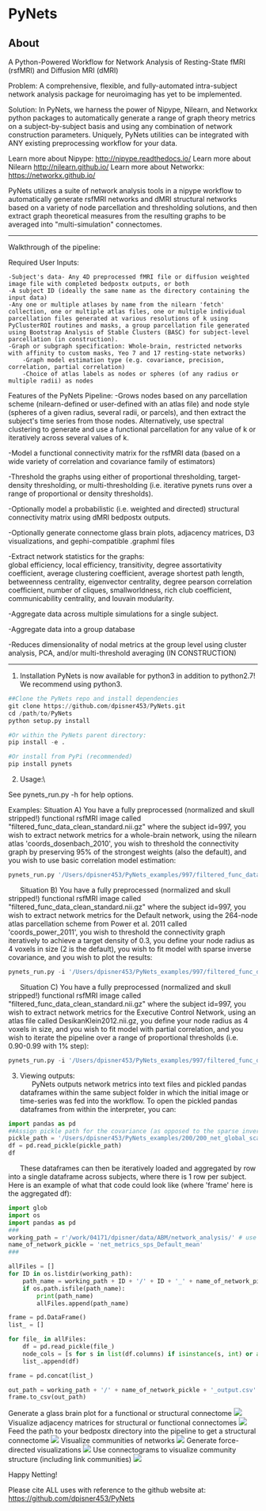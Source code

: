 PyNets
======

About
-----
A Python-Powered Workflow for Network Analysis of Resting-State fMRI (rsfMRI) and Diffusion MRI (dMRI)

Problem: A comprehensive, flexible, and fully-automated intra-subject network analysis package for neuroimaging has yet to be implemented.

Solution: In PyNets, we harness the power of Nipype, Nilearn, and Networkx python packages to automatically generate a range of graph theory metrics on a subject-by-subject basis and using any combination of network construction parameters. Uniquely, PyNets utilities can be integrated with ANY existing preprocessing workflow for your data.

Learn more about Nipype: http://nipype.readthedocs.io/
Learn more about Nilearn http://nilearn.github.io/
Learn more about Networkx: https://networkx.github.io/

PyNets utilizes a suite of network analysis tools in a nipype workflow to automatically generate rsfMRI networks and dMRI structural networks based on a variety of node parcellation and thresholding solutions, and then extract graph theoretical measures from the resulting graphs to be averaged into "multi-simulation" connectomes.

-----

Walkthrough of the pipeline:

Required User Inputs:

	-Subject's data- Any 4D preprocessed fMRI file or diffusion weighted image file with completed bedpostx outputs, or both
	-A subject ID (ideally the same name as the directory containing the input data)
	-Any one or multiple atlases by name from the nilearn 'fetch' collection, one or multiple atlas files, one or multiple individual parcellation files generated at various resolutions of k using PyClusterROI routines and masks, a group parcellation file generated using Bootstrap Analysis of Stable Clusters (BASC) for subject-level parcellation (in construction).
	-Graph or subgraph specification: Whole-brain, restricted networks with affinity to custom masks, Yeo 7 and 17 resting-state networks)
        -Graph model estimation type (e.g. covariance, precision, correlation, partial correlation)
        -Choice of atlas labels as nodes or spheres (of any radius or multiple radii) as nodes

Features of the PyNets Pipeline:
-Grows nodes based on any parcellation scheme (nilearn-defined or user-defined with an atlas file) and node style (spheres of a given radius, several radii, or parcels), and then extract the subject's time series from those nodes. Alternatively, use spectral clustering to generate and use a functional parcellation for any value of k or iteratively across several values of k.

-Model a functional connectivity matrix for the rsfMRI data (based on a wide variety of correlation and covariance family of estimators)

-Threshold the graphs using either of proportional thresholding, target-density thresholding, or multi-thresholding (i.e. iterative pynets runs over a range of proportional or density thresholds).

-Optionally model a probabilistic (i.e. weighted and directed) structural connectivity matrix using dMRI bedpostx outputs.

-Optionally generate connectome glass brain plots, adjacency matrices, D3 visualizations, and gephi-compatible .graphml files

-Extract network statistics for the graphs:\
global efficiency, local efficiency, transitivity, degree assortativity coefficient, average clustering coefficient, average shortest path length, betweenness centrality, eigenvector centrality, degree pearson correlation coefficient, number of cliques, smallworldness, rich club coefficient, communicability centrality, and louvain modularity.

-Aggregate data across multiple simulations for a single subject.

-Aggregate data into a group database

-Reduces dimensionality of nodal metrics at the group level using cluster analysis, PCA, and/or multi-threshold averaging (IN CONSTRUCTION)

-----

1. Installation
PyNets is now available for python3 in addition to python2.7! We recommend using python3.
```python
##Clone the PyNets repo and install dependencies
git clone https://github.com/dpisner453/PyNets.git
cd /path/to/PyNets
python setup.py install

#Or within the PyNets parent directory:
pip install -e .

#Or install from PyPi (recommended)
pip install pynets
```

2. Usage:\

See pynets_run.py -h for help options.

Examples:
Situation A) You have a fully preprocessed (normalized and skull stripped!) functional rsfMRI image called "filtered_func_data_clean_standard.nii.gz" where the subject id=997, you wish to extract network metrics for a whole-brain network, using the nilearn atlas 'coords_dosenbach_2010', you wish to threshold the connectivity graph by preserving 95% of the strongest weights (also the default), and you wish to use basic correlation model estimation:
```python
pynets_run.py '/Users/dpisner453/PyNets_examples/997/filtered_func_data_clean_standard.nii.gz' -id '997' -a 'coords_dosenbach_2010' -mod 'corr' -thr '0.95'
```
&nbsp;&nbsp;&nbsp;&nbsp;&nbsp; Situation B) You have a fully preprocessed (normalized and skull stripped!) functional rsfMRI image  called "filtered_func_data_clean_standard.nii.gz" where the subject id=997, you wish to extract network metrics for the Default network, using the 264-node atlas parcellation scheme from Power et al. 2011 called 'coords_power_2011', you wish to threshold the connectivity graph iteratively to achieve a target density of 0.3, you define your node radius as 4 voxels in size (2 is the default), you wish to fit model with sparse inverse covariance, and you wish to plot the results:
```python
pynets_run.py -i '/Users/dpisner453/PyNets_examples/997/filtered_func_data_clean_standard.nii.gz' -id '997' -a 'coords_power_2011' -n 'Default' -dt '0.3' -ns '4' -mod 'sps' -plt
```

&nbsp;&nbsp;&nbsp;&nbsp;&nbsp; Situation C) You have a fully preprocessed (normalized and skull stripped!) functional rsfMRI image  called "filtered_func_data_clean_standard.nii.gz" where the subject id=997, you wish to extract network metrics for the Executive Control Network, using an atlas file called DesikanKlein2012.nii.gz, you define your node radius as 4 voxels in size, and you wish to fit model with partial correlation, and you wish to iterate the pipeline over a range of proportional thresholds (i.e. 0.90-0.99 with 1% step):
```python
pynets_run.py -i '/Users/dpisner453/PyNets_examples/997/filtered_func_data_clean_standard.nii.gz' -id '997' -ua '/Users/dpisner453/PyNets_example_atlases/DesikanKlein2012.nii.gz' -n 'Cont' -dt '0.3' -ns '4' -mod 'partcorr' -min_thr 0.90 -max_thr 0.99 -step_thr 0.01
```

3. Viewing outputs:\
&nbsp;&nbsp;&nbsp;&nbsp;&nbsp; PyNets outputs network metrics into text files and pickled pandas dataframes within the same subject folder
in which the initial image or time-series was fed into the workflow. To open the pickled pandas dataframes
from within the interpreter, you can:
```python
import pandas as pd
##Assign pickle path for the covariance (as opposed to the sparse inverse covariance net)
pickle_path = '/Users/dpisner453/PyNets_examples/200/200_net_global_scalars_cov_200'
df = pd.read_pickle(pickle_path)
df
```

&nbsp;&nbsp;&nbsp;&nbsp;&nbsp; These dataframes can then be iteratively loaded and aggregated by row into a single dataframe across subjects, where there is 1 row per subject. Here is an example of what that code could look like (where 'frame' here is the aggregated df):
```python
import glob
import os
import pandas as pd
###
working_path = r'/work/04171/dpisner/data/ABM/network_analysis/' # use your path
name_of_network_pickle = 'net_metrics_sps_Default_mean'
###

allFiles = []
for ID in os.listdir(working_path):
    path_name = working_path + ID + '/' + ID + '_' + name_of_network_pickle
    if os.path.isfile(path_name):
        print(path_name)
        allFiles.append(path_name)

frame = pd.DataFrame()
list_ = []

for file_ in allFiles:
    df = pd.read_pickle(file_)
    node_cols = [s for s in list(df.columns) if isinstance(s, int) or any(c.isdigit() for c in s)]
    list_.append(df)

frame = pd.concat(list_)

out_path = working_path + '/' + name_of_network_pickle + '_output.csv'
frame.to_csv(out_path)
```
Generate a glass brain plot for a functional or structural connectome
![](tests/examples/997/997_whole_brain_cluster_labels_PCA200_sps_connectome_viz.png)
Visualize adjacency matrices for structural or functional connectomes
![](docs/structural_adj_mat.png)
Feed the path to your bedpostx directory into the pipeline to get a structural connectome
![](docs/pynets_diffusion.png)
Visualize communities of networks
![](docs/glass_brain_communities.png)
Generate force-directed visualizations
![](docs/force-directed.png)
Use connectograms to visualize community structure (including link communities)
![](docs/link_communities.png)

Happy Netting!

Please cite ALL uses with reference to the github website at: https://github.com/dpisner453/PyNets
